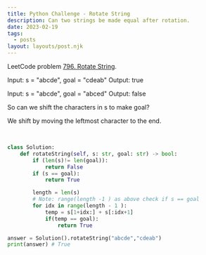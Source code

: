 ```yaml
---
title: Python Challenge - Rotate String
description: Can two strings be made equal after rotation.
date: 2023-02-19
tags:
  - posts
layout: layouts/post.njk
---
```


LeetCode problem [796. Rotate String](https://leetcode.com/problems/rotate-string/description/).

Input: s = "abcde", goal = "cdeab"
Output: true

Input: s = "abcde", goal = "abced"
Output: false

So can we shift the characters in s to make goal?

We shift by moving the leftmost character to the end.

<br/>

```python
class Solution:
    def rotateString(self, s: str, goal: str) -> bool:
        if (len(s)!= len(goal)):
            return False
        if (s == goal):
            return True

        length = len(s)
        # Note: range(length -1 ) as above check if s == goal
        for idx in range(length - 1 ):
            temp = s[1+idx:] + s[:idx+1]
            if(temp == goal):
                return True

answer = Solution().rotateString("abcde","cdeab")
print(answer) # True
```

<br/>
<br/>

